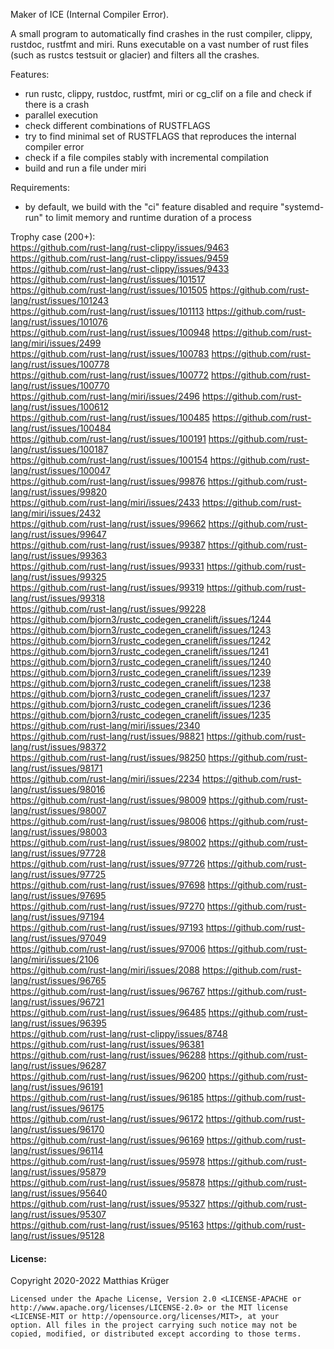 Maker of ICE (Internal Compiler Error).

A small program to automatically find crashes in the rust compiler, clippy, rustdoc, rustfmt and miri.
Runs executable on a vast number of rust files (such as rustcs testsuit or glacier) and filters all the crashes.

Features:
* run rustc, clippy, rustdoc, rustfmt, miri or cg_clif on a file and check if there is a crash
* parallel execution
* check different combinations of RUSTFLAGS
* try to find minimal set of RUSTFLAGS that reproduces the internal compiler error
* check if a file compiles stably with incremental compilation
* build and run a file under miri

Requirements: 
 * by default, we build with the "ci" feature disabled and require "systemd-run" to limit memory and runtime duration of a process

Trophy case (200+):  
https://github.com/rust-lang/rust-clippy/issues/9463 https://github.com/rust-lang/rust-clippy/issues/9459  
https://github.com/rust-lang/rust-clippy/issues/9433 https://github.com/rust-lang/rust/issues/101517  
https://github.com/rust-lang/rust/issues/101505 https://github.com/rust-lang/rust/issues/101243  
https://github.com/rust-lang/rust/issues/101113 https://github.com/rust-lang/rust/issues/101076  
https://github.com/rust-lang/rust/issues/100948 https://github.com/rust-lang/miri/issues/2499  
https://github.com/rust-lang/rust/issues/100783 https://github.com/rust-lang/rust/issues/100778  
https://github.com/rust-lang/rust/issues/100772 https://github.com/rust-lang/rust/issues/100770  
https://github.com/rust-lang/miri/issues/2496 https://github.com/rust-lang/rust/issues/100612  
https://github.com/rust-lang/rust/issues/100485 https://github.com/rust-lang/rust/issues/100484  
https://github.com/rust-lang/rust/issues/100191 https://github.com/rust-lang/rust/issues/100187  
https://github.com/rust-lang/rust/issues/100154 https://github.com/rust-lang/rust/issues/100047  
https://github.com/rust-lang/rust/issues/99876 https://github.com/rust-lang/rust/issues/99820  
https://github.com/rust-lang/miri/issues/2433 https://github.com/rust-lang/miri/issues/2432  
https://github.com/rust-lang/rust/issues/99662 https://github.com/rust-lang/rust/issues/99647  
https://github.com/rust-lang/rust/issues/99387 https://github.com/rust-lang/rust/issues/99363  
https://github.com/rust-lang/rust/issues/99331 https://github.com/rust-lang/rust/issues/99325  
https://github.com/rust-lang/rust/issues/99319 https://github.com/rust-lang/rust/issues/99318  
https://github.com/rust-lang/rust/issues/99228 https://github.com/bjorn3/rustc_codegen_cranelift/issues/1244  
https://github.com/bjorn3/rustc_codegen_cranelift/issues/1243 https://github.com/bjorn3/rustc_codegen_cranelift/issues/1242  
https://github.com/bjorn3/rustc_codegen_cranelift/issues/1241 https://github.com/bjorn3/rustc_codegen_cranelift/issues/1240  
https://github.com/bjorn3/rustc_codegen_cranelift/issues/1239 https://github.com/bjorn3/rustc_codegen_cranelift/issues/1238  
https://github.com/bjorn3/rustc_codegen_cranelift/issues/1237 https://github.com/bjorn3/rustc_codegen_cranelift/issues/1236  
https://github.com/bjorn3/rustc_codegen_cranelift/issues/1235 https://github.com/rust-lang/miri/issues/2340  
https://github.com/rust-lang/rust/issues/98821 https://github.com/rust-lang/rust/issues/98372  
https://github.com/rust-lang/rust/issues/98250 https://github.com/rust-lang/rust/issues/98171  
https://github.com/rust-lang/miri/issues/2234 https://github.com/rust-lang/rust/issues/98016  
https://github.com/rust-lang/rust/issues/98009 https://github.com/rust-lang/rust/issues/98007  
https://github.com/rust-lang/rust/issues/98006 https://github.com/rust-lang/rust/issues/98003  
https://github.com/rust-lang/rust/issues/98002 https://github.com/rust-lang/rust/issues/97728  
https://github.com/rust-lang/rust/issues/97726 https://github.com/rust-lang/rust/issues/97725  
https://github.com/rust-lang/rust/issues/97698 https://github.com/rust-lang/rust/issues/97695  
https://github.com/rust-lang/rust/issues/97270 https://github.com/rust-lang/rust/issues/97194  
https://github.com/rust-lang/rust/issues/97193 https://github.com/rust-lang/rust/issues/97049  
https://github.com/rust-lang/rust/issues/97006 https://github.com/rust-lang/miri/issues/2106  
https://github.com/rust-lang/miri/issues/2088 https://github.com/rust-lang/rust/issues/96765  
https://github.com/rust-lang/rust/issues/96767 https://github.com/rust-lang/rust/issues/96721  
https://github.com/rust-lang/rust/issues/96485 https://github.com/rust-lang/rust/issues/96395  
https://github.com/rust-lang/rust-clippy/issues/8748 https://github.com/rust-lang/rust/issues/96381  
https://github.com/rust-lang/rust/issues/96288 https://github.com/rust-lang/rust/issues/96287  
https://github.com/rust-lang/rust/issues/96200 https://github.com/rust-lang/rust/issues/96191  
https://github.com/rust-lang/rust/issues/96185 https://github.com/rust-lang/rust/issues/96175  
https://github.com/rust-lang/rust/issues/96172 https://github.com/rust-lang/rust/issues/96170  
https://github.com/rust-lang/rust/issues/96169 https://github.com/rust-lang/rust/issues/96114  
https://github.com/rust-lang/rust/issues/95978 https://github.com/rust-lang/rust/issues/95879  
https://github.com/rust-lang/rust/issues/95878 https://github.com/rust-lang/rust/issues/95640  
https://github.com/rust-lang/rust/issues/95327 https://github.com/rust-lang/rust/issues/95307  
https://github.com/rust-lang/rust/issues/95163 https://github.com/rust-lang/rust/issues/95128  


#### License:

Copyright 2020-2022 Matthias Krüger

````
Licensed under the Apache License, Version 2.0 <LICENSE-APACHE or
http://www.apache.org/licenses/LICENSE-2.0> or the MIT license
<LICENSE-MIT or http://opensource.org/licenses/MIT>, at your
option. All files in the project carrying such notice may not be
copied, modified, or distributed except according to those terms.
````
